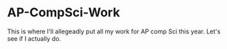 # AP-CompSci-Work
This is where I'll allegeadly put all my work for AP comp Sci this year. Let's see if I actually do.